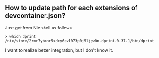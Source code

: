## How to update path for each extensions of devcontainer.json?

Just get from Nix shell as follows.

```console
> which dprint
/nix/store/2rmr7ybmnr5xdcy6sw1073p0j5ljgw0n-dprint-0.37.1/bin/dprint
```

I want to realize better integration, but I don't know it.
